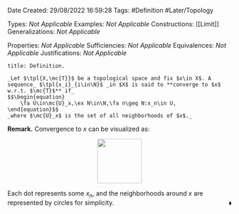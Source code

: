 <div class="topSpace"></div>

Date Created: 29/08/2022 16:59:28
Tags: #Definition #Later/Topology

Types: _Not Applicable_
Examples: _Not Applicable_
Constructions: [[Limit]]
Generalizations: _Not Applicable_

Properties: _Not Applicable_
Sufficiencies: _Not Applicable_
Equivalences: _Not Applicable_
Justifications: _Not Applicable_

``` ad-Definition
title: Definition.

_Let $\tpl{X,\mc{T}}$ be a topological space and fix $x\in X$. A sequence_ $\tpl{x_i}_{i\in\N}$ _in $X$ is said to **converge to $x$ w.r.t. $\mc{T}$** if_
$$\begin{equation}
    \fa U\in\mc{U}_x,\ex N\in\N,\fa n\geq N:x_n\in U,
\end{equation}$$
_where $\mc{U}_x$ is the set of all neighborhoods of $x$._

```

**Remark.** Convergence to $x$ can be visualized as:
<center><img src="app://local/home/zhao/Dropbox/MathWiki/Images/2022-08-29_171208/image.svg", width=100></center>

Each dot represents some $x_n$, and the neighborhoods around $x$ are represented by circles for simplicity.<span style="float:right;">$\blacklozenge$</span>
